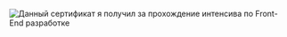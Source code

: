 ![Данный сертификат я получил за прохождение интенсива по Front-End разработке](https://github.com/romandev06/certificate/blob/main/img/certificate.jpeg)

